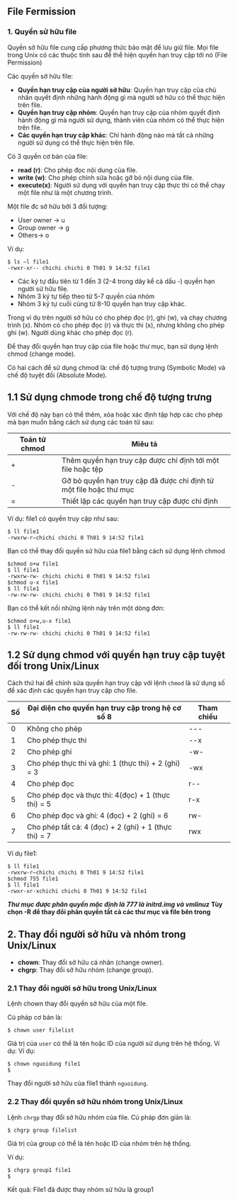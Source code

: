 ## File Fermission 
### 1. Quyền sử hữu file
Quyền sở hữu file cung cấp phương thức bảo mật để lưu giữ file. 
Mọi file trong Unix có các thuộc tính sau để thể hiện quyền hạn truy cập tới nó (File Permission)

Các quyền sở hữu file:
+ **Quyền hạn truy cập của người sở hữu**: Quyền hạn truy cập của chủ nhân quyết định những hành động gì mà người sở hữu có thể thực hiện trên file.
+ **Quyền hạn truy cập nhóm**: Quyền hạn truy cập của nhóm quyết định hành động gì mà người sử dụng, thành viên của nhóm
có thể thực hiện trên file.
+ **Các quyền hạn truy cập khác**: Chỉ hành động nào mà tất cả những người sử dụng có thể thực hiện trên file.


Có 3 quyền cơ bản của file: 
+ **read (r)**: Cho phép đọc nội dung của file.
+ **write (w)**: Cho phép chỉnh sửa hoặc gỡ bỏ nội dung của file.
+ **execute(x)**: Người sử dụng với quyền hạn truy cập thực thi có thể chạy một file như là một chương trình.

Một file đc sở hữu bởi 3 đối tượng:
+ User owner -> u
+ Group owner -> g
+ Others-> o

Ví dụ: 
```
$ ls –l file1
-rwxr-xr-- chichi chichi 0 Th01 9 14:52 file1
```

- Các ký tự đầu tiên từ 1 đến 3 (2-4 trong dãy kể cả dấu -) quyền hạn người sử hữu file. 
- Nhóm 3 ký tự tiếp theo từ 5-7 quyền của nhóm
- Nhóm 3 ký tự cuối cùng từ 8-10 quyền hạn truy cập khác. 

Trong ví dụ trên người sở hữu có cho phép đọc (r), ghi (w), và chạy chương trình (x). 
Nhóm có cho phép đọc (r) và thực thi (x), nhưng không cho phép ghi (w). Người dùng khác cho phép đọc (r).

Để thay đổi quyền hạn truy cập của file hoặc thư mục, bạn sử dụng lệnh chmod (change mode). 

Có hai cách để sử dụng chmod là: chế độ tượng trưng (Symbolic Mode) và chế độ tuyệt đối (Absolute Mode).

## 1.1 Sử dụng chmode trong chế độ tượng trưng
Với chế độ này bạn có thể thêm, xóa hoặc xác định tập hợp các cho phép mà bạn muốn bằng cách sử dụng các toán tử sau:

|Toán tử chmod|Miêu tả|
|-------|------|
|+|Thêm quyền hạn truy cập được chỉ định tới một file hoặc tệp|
|-|Gỡ bỏ quyền hạn truy cập đã được chỉ định từ một file hoặc thư mục|
|=|Thiết lập các quyền hạn truy cập được chỉ định|

Ví dụ: file1 có quyền truy cập như sau:
```
$ ll file1
-rwxrw-r—chichi chichi 0 Th01 9 14:52 file1
```
Bạn có thể thay đổi quyền sử hữu của file1 bằng cách sử dụng lệnh chmod
```
$chmod o+w file1
$ ll file1
-rwxrw-rw- chichi chichi 0 Th01 9 14:52 file1
$chmod u-x file1
$ ll file1
-rw-rw-rw- chichi chichi 0 Th01 9 14:52 file1
```
Bạn có thể kết nối những lệnh này trên một dòng đơn:
```
$chmod o+w,u-x file1
$ ll file1
-rw-rw-rw- chichi chichi 0 Th01 9 14:52 file1
```

## 1.2 Sử dụng chmod với quyền hạn truy cập tuyệt đối trong Unix/Linux

Cách thứ hai để chỉnh sửa quyền hạn truy cập với lệnh `chmod` là sử dụng số để xác định các quyền hạn truy cập cho file.

|Số|Đại diện cho quyền hạn truy cập trong hệ cơ số 8|Tham chiếu|
|-----|-----|-----|
|0|Không cho phép|---|
|1|	Cho phép thực thi|--x|
|2|Cho phép ghi|-w-|
|3|Cho phép thực thi và ghi: 1 (thực thi) + 2 (ghi) = 3|-wx|
|4|Cho phép đọc|r--|
|5|Cho phép đọc và thực thi: 4(đọc) + 1 (thực thi) = 5|r-x|
|6|Cho phép đọc và ghi: 4 (đọc) + 2 (ghi) = 6|rw-|
|7|Cho phép tất cả: 4 (đọc) + 2 (ghi) + 1 (thực thi) = 7|rwx|

Ví dụ file1: 
```
$ ll file1
-rwxrw-r—chichi chichi 0 Th01 9 14:52 file1
$chmod 755 file1
$ ll file1
-rwxr-xr-xchichi chichi 0 Th01 9 14:52 file1
```
 ***Thư mục được phân quyền mặc định là 777 là initrd.img và vmlinuz***
**Tùy chọn -R để thay đổi phân quyền tất cả các thư mục và file bên trong**

## 2. Thay đổi người sở hữu và nhóm trong Unix/Linux

+ **chown**: Thay đổi sở hữu cá nhân (change owner).
+ **chgrp**: Thay đổi sở hữu nhóm (change group).
### 2.1 Thay đổi người sở hữu trong Unix/Linux
Lệnh chown thay đổi quyền sở hữu của một file. 

Cú pháp cơ bản là:
```
$ chown user filelist
```
Giá trị của `user` có thể là tên hoặc ID của người sử dụng trên hệ thống. Ví dụ:
Ví dụ:
```
$ chown nguoidung file1
$
```
Thay đổi người sở hữu của file1 thành `nguoidung`.

### 2.2 Thay đổi quyền sở hữu nhóm trong Unix/Linux
Lệnh `chrgp` thay đổi sở hữu nhóm của file. Cú pháp đơn giản là:
```
$ chgrp group filelist
```
Giá trị của group có thể là tên hoặc ID của nhóm trên hệ thống. 

Ví dụ:
```
$ chgrp group1 file1
$
```
Kết quả: File1 đã được thay nhóm sử hữu là group1




